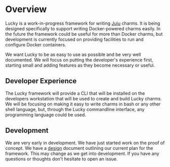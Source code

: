 # Overview

Lucky is a work-in-progress framework for writing [Juju] charms. It is being designed specifically to support writing Docker-powered charms easily. In the future the framework could be useful for more than Docker charms, but development is currently focused on providing facilities to run and configure Docker containers.

We want Lucky to be as easy to use as possible and be very well documented. We will focus on putting the developer's experience first, starting small and adding features as they become necessary or useful.

[juju]: https://jaas.ai/

## Developer Experience

The Lucky framework will provide a CLI that will be installed on the developers workstation that will be used to create and build Lucky charms. We will be focusing on making it easy to write charms in bash or any other shell language, but, through the Lucky commandline interface, any programming language could be used.

## Development

We are very early in development. We have just started work on the proof of concept. We have a [design](./design.md) document outlining our current plan for the framework. This may change as we get into development. If you have any questions or thoughts don't hesitate to open an issue.
